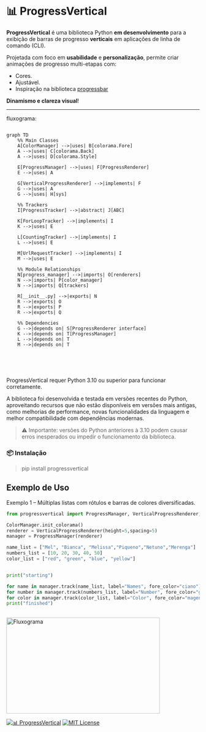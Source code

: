 # 📊 ProgressVertical

**ProgressVertical** é uma biblioteca Python **em desenvolvimento** para a exibição de barras de progresso **verticais** em aplicações de linha de comando (CLI).

Projetada com foco em **usabilidade** e **personalização**, permite criar animações de progresso multi-etapas com:
- Cores.
- Ajustável.
- Inspiração na biblioteca [progressbar](https://pypi.org/project/progressbar/)

**Dinamismo e clareza visual**!

---
fluxograma:

```mermaid

graph TD
    %% Main Classes
    A[ColorManager] -->|uses| B[colorama.Fore]
    A -->|uses| C[colorama.Back]
    A -->|uses| D[colorama.Style]
    
    E[ProgressManager] -->|uses| F[ProgressRenderer]
    E -->|uses| A
    
    G[VerticalProgressRenderer] -->|implements| F
    G -->|uses| A
    G -->|uses| H[sys]
    
    %% Trackers
    I[ProgressTracker] -->|abstract| J[ABC]
    
    K[ForLoopTracker] -->|implements| I
    K -->|uses| E
    
    L[CountingTracker] -->|implements| I
    L -->|uses| E
    
    M[UrlRequestTracker] -->|implements| I
    M -->|uses| E
    
    %% Module Relationships
    N[progress_manager] -->|imports| O[renderers]
    N -->|imports| P[color_manager]
    N -->|imports| Q[trackers]
    
    R[__init__.py] -->|exports| N
    R -->|exports| O
    R -->|exports| P
    R -->|exports| Q
    
    %% Dependencies
    G -->|depends on| S[ProgressRenderer interface]
    K -->|depends on| T[ProgressManager]
    L -->|depends on| T
    M -->|depends on| T
```

ㅤ
---
 ProgressVertical requer Python 3.10 ou superior para funcionar corretamente.

A biblioteca foi desenvolvida e testada em versões recentes do Python, aproveitando recursos que não estão disponíveis em versões mais antigas, como melhorias de performance, novas funcionalidades da linguagem e melhor compatibilidade com dependências modernas.

> ⚠️ Importante: versões do Python anteriores à 3.10 podem causar erros inesperados ou impedir o funcionamento da biblioteca.


### 📦 Instalação

> pip install progressvertical


## Exemplo de Uso
Exemplo 1 – Múltiplas listas com rótulos e barras de colores diversificadas.

```python
from progressvertical import ProgressManager, VerticalProgressRenderer, ColorManager

ColorManager.init_colorama()
renderer = VerticalProgressRenderer(height=5,spacing=5)
manager = ProgressManager(renderer)

name_list = ["Mel", "Bianca", "Melissa","Piqueno","Netuno","Merenga"]
numbers_list = [10, 20, 30, 40, 50]
color_list = ["red", "green", "blue", "yellow"]


print("starting")

for name in manager.track(name_list, label="Names", fore_color="ciano"): __import__('time').sleep(0.4)
for number in manager.track(numbers_list, label="Number", fore_color="green"): __import__('time').sleep(0.3)
for color in manager.track(color_list, label="Color", fore_color="magenta"): __import__('time').sleep(0.2)
print("finished")
 


```

 <img src="https://cdn.pixabay.com/photo/2025/04/14/20/46/python-9534179_1280.png" alt="Fluxograma" width="400" height="250" />



[![📊 ProgressVertical](https://img.shields.io/badge/📊%20ProgressVertical-%200.2.2-0073B7?style=for-the-badge)](https://pypi.org/project/progressvertical/)
[![MIT License](https://img.shields.io/badge/License-MIT-blue.svg?style=for-the-badge)](https://opensource.org/licenses/MIT)
